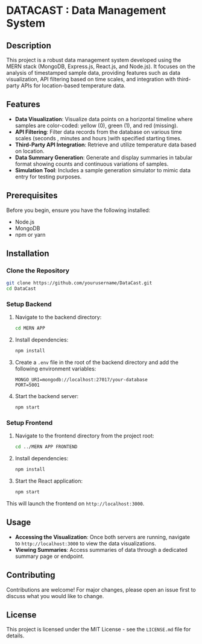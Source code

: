 

# DATACAST : Data Management System

## Description

This project is a robust data management system developed using the MERN stack (MongoDB, Express.js, React.js, and Node.js). It focuses on the analysis of timestamped sample data, providing features such as data visualization, API filtering based on time scales, and integration with third-party APIs for location-based temperature data.

## Features

- **Data Visualization**: Visualize data points on a horizontal timeline where samples are color-coded: yellow (0), green (1), and red (missing).
- **API Filtering**: Filter data records from the database on various time scales (seconds , minutes and hours )with specified starting times.
- **Third-Party API Integration**: Retrieve and utilize temperature data based on location.
- **Data Summary Generation**: Generate and display summaries in tabular format showing counts and continuous variations of samples.
- **Simulation Tool**: Includes a sample generation simulator to mimic data entry for testing purposes.

## Prerequisites

Before you begin, ensure you have the following installed:
- Node.js
- MongoDB
- npm or yarn

## Installation

### Clone the Repository

```bash
git clone https://github.com/yourusername/DataCast.git
cd DataCast
```

### Setup Backend

1. Navigate to the backend directory:

   ```bash
   cd MERN APP
   ```

2. Install dependencies:

   ```bash
   npm install
   ```

3. Create a `.env` file in the root of the backend directory and add the following environment variables:

   ```plaintext
   MONGO_URI=mongodb://localhost:27017/your-database
   PORT=5001
   ```

4. Start the backend server:

   ```bash
   npm start
   ```

### Setup Frontend

1. Navigate to the frontend directory from the project root:

   ```bash
   cd ../MERN APP FRONTEND
   ```

2. Install dependencies:

   ```bash
   npm install
   ```

3. Start the React application:

   ```bash
   npm start
   ```

This will launch the frontend on `http://localhost:3000`.

## Usage

- **Accessing the Visualization**: Once both servers are running, navigate to `http://localhost:3000` to view the data visualizations.
- **Viewing Summaries**: Access summaries of data through a dedicated summary page or endpoint.

## Contributing

Contributions are welcome! For major changes, please open an issue first to discuss what you would like to change.

## License

This project is licensed under the MIT License - see the `LICENSE.md` file for details.
